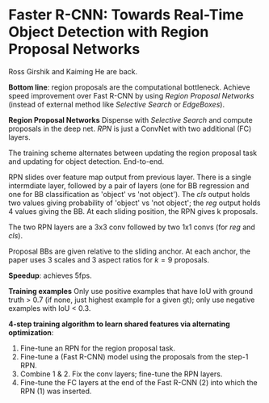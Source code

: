 # Faster R-CNN: Towards Real-Time Object Detection with Region Proposal Networks

Ross Girshik and Kaiming He are back. 

**Bottom line**: region proposals are the computational bottleneck. Achieve speed improvement over Fast R-CNN by using *Region Proposal Networks* (instead of external method like *Selective Search* or *EdgeBoxes*).

**Region Proposal Networks**
Dispense with *Selective Search* and compute proposals in the deep net. *RPN* is just a ConvNet with two additional (FC) layers.

The training scheme alternates between updating the region proposal task and updating for object detection. End-to-end.

RPN slides over feature map output from previous layer. There is a single intermdiate layer, followed by a pair of layers (one for BB regression and one for BB classification as 'object' vs 'not object'). The *cls* output holds two values giving probability of 'object' vs 'not object'; the *reg* output holds 4 values giving the BB. At each sliding position, the RPN gives k proposals.

The two RPN layers are a 3x3 conv followed by two 1x1 convs (for *reg* and *cls*).

Proposal BBs are given relative to the sliding anchor. At each anchor, the paper uses 3 scales and 3 aspect ratios for $k = 9$ proposals.

**Speedup**: achieves 5fps.

**Training examples** Only use positive examples that have IoU with ground truth > 0.7 (if none, just highest example for a given gt); only use negative examples with IoU < 0.3.

**4-step training algorithm to learn shared features via alternating optimization**:
1. Fine-tune an RPN for the region proposal task.
2. Fine-tune a (Fast R-CNN) model using the proposals from the step-1 RPN.
3. Combine 1 & 2. Fix the conv layers; fine-tune the RPN layers.
4. Fine-tune the FC layers at the end of the Fast R-CNN (2) into which the RPN (1) was inserted.
<!--stackedit_data:
eyJoaXN0b3J5IjpbLTEzMDAxMTQ1NjJdfQ==
-->